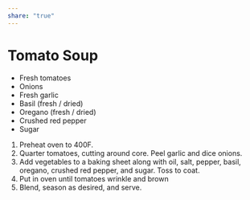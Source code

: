 ```yaml
---
share: "true"
---
```


# Tomato Soup
- Fresh tomatoes
- Onions
- Fresh garlic
- Basil (fresh / dried)
- Oregano (fresh / dried)
- Crushed red pepper
- Sugar

1. Preheat oven to 400F.
2. Quarter tomatoes, cutting around core. Peel garlic and dice onions.
3. Add vegetables to a baking sheet along with oil, salt, pepper, basil, oregano, crushed red pepper, and sugar. Toss to coat.
4. Put in oven until tomatoes wrinkle and brown
5. Blend, season as desired, and serve.